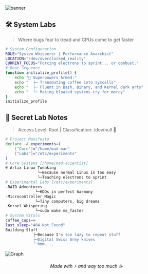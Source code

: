 
![banner](https://github.com/elyziumayo/elyziumayo/blob/7eaa1a6bf28cbc769362b72e665f9d6871f392c7/Assets/stay.png)

## 🛠️ System Labs
> Where bugs fear to tread and CPUs come to get faster 
```bash
# System Configuration
ROLE="System Whisperer | Performance Anarchist"
LOCATION="/dev/overclocked_reality"
CURRENT_FOCUS="Forcing electrons to sprint... or combust."
# Boot Sequence
function initialize_profile() {
    echo "🔧 Superpowers Armed:"
    echo "  ├─ Transmuting coffee into syscalls"
    echo "  ├─ Fluent in Bash, Binary, and Kernel dark arts"
    echo "  └─ Making bloated systems cry for mercy"
}
initialize_profile
```

## 🔐 Secret Lab Notes
> Access Level: Root | Classification: /dev/null 🤫

```bash
# Project Manifesto
declare -A experiments=(
    ["Core"]="/home/mad-man"
    ["Labs"]="/etc/experiments"
)
# Core Systems [/home/mad-scientist]
® Artix Linux Tweaking                             
              └─Because normal Linux is too easy                               
              └─Teaching electrons to sprint     
# Experimental Labs [/etc/experiments]
-RAID Adventures
             └─HDDs in perfect harmony  
-Microcontroller Magic
             └─Tiny computers, big dreams
-Kernel Whispering
             └─sudo make me_faster
# System Vitals
coffee_cups=∞
last_sleep="404 Not Found"
Building Stuff
            ├─Because I'm too lazy to repeat stuff 
            ├─Digital Swiss Army knives
            └─hmm....
```
![Graph](https://github-readme-activity-graph.vercel.app/graph?username=elyziumayo&theme=modern-lilac)
<div align="center">
  <h6>Made with ⚡ and way too much ☕</h6>
</div>
